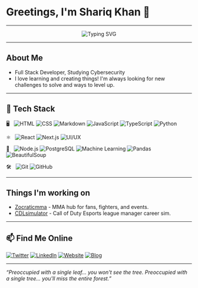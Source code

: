 # Greetings, I'm Shariq Khan 👋

---

<div align="center">

<img src="https://readme-typing-svg.demolab.com?font=Fira+Code&size=25&pause=1000&color=00FFAC&vCenter=true&width=520&lines=Welcome+to+my+page!;Building+secure+and+beautiful+apps!;Fueled+by+coffee+and+curiosity." alt="Typing SVG" />

</div>

---

## About Me

- Full Stack Developer, Studying Cybersecurity  
- I love learning and creating things! I'm always looking for new challenges to solve and ways to level up.

---

## 🧰 Tech Stack

🖥️ &nbsp; ![HTML](https://img.shields.io/badge/HTML5-E34F26?style=flat&logo=html5&logoColor=white)
![CSS](https://img.shields.io/badge/CSS3-1572B6?style=flat&logo=css3&logoColor=white)
![Markdown](https://img.shields.io/badge/Markdown-000000?style=flat&logo=markdown&logoColor=white)
![JavaScript](https://img.shields.io/badge/JavaScript-F7DF1E?style=flat&logo=javascript&logoColor=black)
![TypeScript](https://img.shields.io/badge/TypeScript-3178C6?style=flat&logo=typescript&logoColor=white)
![Python](https://img.shields.io/badge/Python-3776AB?style=flat&logo=python&logoColor=white)

⚛️ &nbsp; ![React](https://img.shields.io/badge/React-61DAFB?style=flat&logo=react&logoColor=black)
![Next.js](https://img.shields.io/badge/Next.js-000000?style=flat&logo=next.js&logoColor=white)
![UI/UX](https://img.shields.io/badge/UI%2FUX-FFB400?style=flat)

🔗 &nbsp; ![Node.js](https://img.shields.io/badge/Node.js-339933?style=flat&logo=node.js&logoColor=white)
![PostgreSQL](https://img.shields.io/badge/PostgreSQL-4169E1?style=flat&logo=postgresql&logoColor=white)
![Machine Learning](https://img.shields.io/badge/Machine%20Learning-0A192F?style=flat&logo=code&logoColor=white)
![Pandas](https://img.shields.io/badge/Pandas-150458?style=flat&logo=pandas&logoColor=white)
![BeautifulSoup](https://img.shields.io/badge/BeautifulSoup-4B430C?style=flat)

🛠️ &nbsp; ![Git](https://img.shields.io/badge/Git-F05032?style=flat&logo=git&logoColor=white)
![GitHub](https://img.shields.io/badge/GitHub-181717?style=flat&logo=github&logoColor=white)

---

## Things I'm working on

- [Zocraticmma](https://zocraticmma.com) - MMA hub for fans, fighters, and events.
- [CDLsimulator](https://cdlsimulator.com) - Call of Duty Esports league manager career sim.

---

## 📫 Find Me Online

[![Twitter](https://img.shields.io/badge/Twitter-1DA1F2?logo=twitter&logoColor=white&style=flat)](https://twitter.com/shariqssk)
[![LinkedIn](https://img.shields.io/badge/LinkedIn-0A66C2?logo=linkedin&logoColor=white&style=flat)](https://www.linkedin.com/in/shariq-khan-430754217/)
[![Website](https://img.shields.io/badge/Website-222222?logo=google-chrome&logoColor=white&style=flat)](https://www.shariqsafdarkhan.com/)
[![Blog](https://img.shields.io/badge/Blog-222222?logo=githubpages&logoColor=white&style=flat)](https://shariqsk.github.io/)

---

_“Preoccupied with a single leaf... you won't see the tree. Preoccupied with a single tree... you'll miss the entire forest.”_
